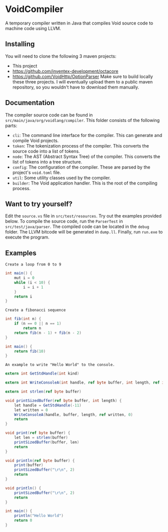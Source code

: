 # VoidCompiler

A temporary compiler written in Java that compiles Void source code to machine code using LLVM.

## Installing
You will need to clone the following 3 maven projects:
- This project
- https://github.com/inventex-development/octacore
- https://github.com/VoidHttp/OptionParser
Make sure to build locally these three projects. I will eventually upload them to a public maven repository, so you wouldn't have to download them manually.

## Documentation
The compiler source code can be found in `src/main/java/org/voidlang/compiler`. 
This folder consists of the following parts:
- `cli`: The command line interface for the compiler. This can generate and compile Void projects.
- `token`: The tokenization process of the compiler. This converts the source code into a list of tokens.
- `node`: The AST (Abstract Syntax Tree) of the compiler. This converts the list of tokens into a tree structure.
- `config`: The configuration of the compiler. These are parsed by the project's `void.toml` file.
- `util`: Some utility classes used by the compiler.
- `builder`: The Void application handler. This is the root of the compiling process.

## Want to try yourself?
Edit the `source.vs` file in `src/test/resources`. Try out the examples provided below.
To compile the source code, run the `ParserTest` in `src/test/java/parser`. 
The compiled code can be located in the `debug` folder.
The LLVM bitcode will be generated in `dump.ll`. Finally, run `run.exe` to execute the program.

## Examples

`Create a loop from 0 to 9`
```cs
int main() {
    mut i = 0
    while (i < 10) {
        i = i + 1
    }
    return i
}
```

`Create a fibonacci sequence`
```cs
int fib(int n) {
    if (n == 0 || n == 1)
        return n
    return fib(n - 1) + fib(n - 2)
}

int main() {
    return fib(10)
}
```

`An example to write "Hello World" to the console.`
```cs
extern int GetStdHandle(int kind)

extern int WriteConsoleA(int handle, ref byte buffer, int length, ref int written, int reserved)

extern int strlen(ref byte buffer)

void printSizedBuffer(ref byte buffer, int length) {
    let handle = GetStdHandle(-11)
    let written = 0
    WriteConsoleA(handle, buffer, length, ref written, 0)
    return
}

void print(ref byte buffer) {
    let len = strlen(buffer)
    printSizedBuffer(buffer, len)
    return
}

void println(ref byte buffer) {
    print(buffer)
    printSizedBuffer("\r\n", 2)
    return
}

void println() {
    printSizedBuffer("\r\n", 2)
    return
}

int main() {
    println("Hello World")
    return 0
}
```
